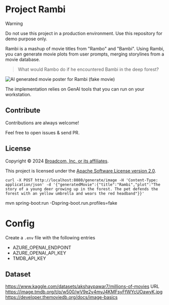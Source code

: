 # Project Rambi

> [!WARNING]
> Do not use this project in a production environment.
> Use this repository for demo purpose only.

Rambi is a mashup of movie titles from "Rambo" and "Bambi".
Using Rambi, you can generate movie plots from user prompts,
merging storylines from a movie database.

> What would Rambo do if he encountered Bambi in the deep forest?

![AI generated movie poster for Rambi (fake movie)](rambi.png)

The implementation relies on GenAI tools that you can run on your workstation.

## Contribute

Contributions are always welcome!

Feel free to open issues & send PR.

## License

Copyright &copy; 2024 [Broadcom, Inc. or its affiliates](https://broadcom.com).

This project is licensed under the [Apache Software License version 2.0](https://www.apache.org/licenses/LICENSE-2.0).

```
curl -X POST http://localhost:8080/generate/image -H 'Content-Type: application/json' -d '{"generatedMovie":{"title":"Rambi","plot":"The story of a young deer growing up in the forest. The pet defends the forest with an yellow umbrella and wears the red headband"}}'
```


mvn spring-boot:run -Dspring-boot.run.profiles=fake

# Config
Create a `.env` file with the following entries
* AZURE_OPENAI_ENDPOINT
* AZURE_OPENAI_API_KEY
* TMDB_API_KEY 

## Dataset

https://www.kaggle.com/datasets/akshaypawar7/millions-of-movies
URL https://image.tmdb.org/t/p/w500/wV9e2y4myJ4KMFsyFfWYcUOawyK.jpg
https://developer.themoviedb.org/docs/image-basics